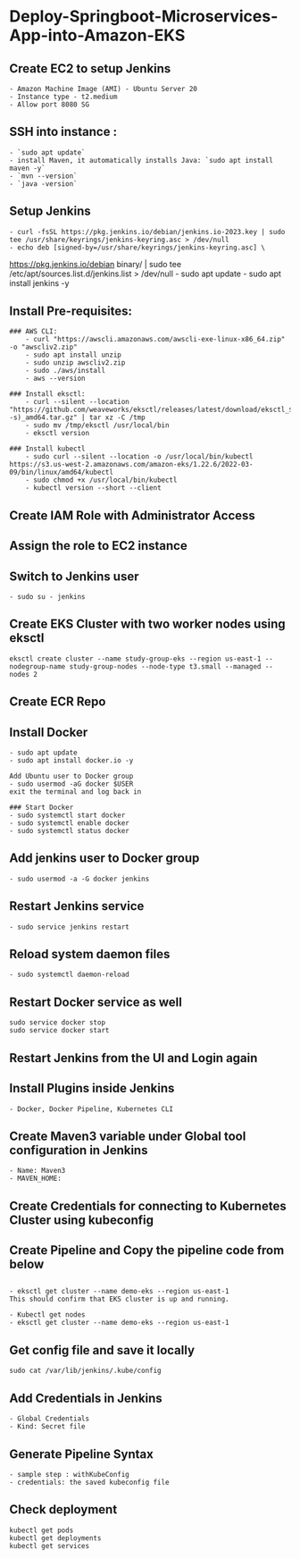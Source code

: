 # Deploy-Springboot-Microservices-App-into-Amazon-EKS

## Create EC2 to setup Jenkins
    - Amazon Machine Image (AMI) - Ubuntu Server 20
    - Instance type - t2.medium
    - Allow port 8080 SG

## SSH into instance :
    - `sudo apt update`
    - install Maven, it automatically installs Java: `sudo apt install maven -y`
    - `mvn --version`
    - `java -version`

## Setup Jenkins
    - curl -fsSL https://pkg.jenkins.io/debian/jenkins.io-2023.key | sudo tee /usr/share/keyrings/jenkins-keyring.asc > /dev/null
    - echo deb [signed-by=/usr/share/keyrings/jenkins-keyring.asc] \
  https://pkg.jenkins.io/debian binary/ | sudo tee \
  /etc/apt/sources.list.d/jenkins.list > /dev/null
    - sudo apt update
    - sudo apt install jenkins -y

## Install Pre-requisites:
    ### AWS CLI:
        - curl "https://awscli.amazonaws.com/awscli-exe-linux-x86_64.zip" -o "awscliv2.zip" 
        - sudo apt install unzip
        - sudo unzip awscliv2.zip  
        - sudo ./aws/install
        - aws --version

    ### Install eksctl:
        - curl --silent --location "https://github.com/weaveworks/eksctl/releases/latest/download/eksctl_$(uname -s)_amd64.tar.gz" | tar xz -C /tmp
        - sudo mv /tmp/eksctl /usr/local/bin
        - eksctl version

    ### Install kubectl
        - sudo curl --silent --location -o /usr/local/bin/kubectl   https://s3.us-west-2.amazonaws.com/amazon-eks/1.22.6/2022-03-09/bin/linux/amd64/kubectl
        - sudo chmod +x /usr/local/bin/kubectl 
        - kubectl version --short --client

## Create IAM Role with Administrator Access
## Assign the role to EC2 instance

## Switch to Jenkins user
    - sudo su - jenkins

## Create EKS Cluster with two worker nodes using eksctl
    eksctl create cluster --name study-group-eks --region us-east-1 --nodegroup-name study-group-nodes --node-type t3.small --managed --nodes 2 

## Create ECR Repo

## Install Docker
    - sudo apt update
    - sudo apt install docker.io -y

    Add Ubuntu user to Docker group
    - sudo usermod -aG docker $USER
    exit the terminal and log back in

    ### Start Docker
    - sudo systemctl start docker
    - sudo systemctl enable docker
    - sudo systemctl status docker

## Add jenkins user to Docker group
    - sudo usermod -a -G docker jenkins

## Restart Jenkins service
    - sudo service jenkins restart

## Reload system daemon files
    - sudo systemctl daemon-reload

## Restart Docker service as well
    sudo service docker stop
    sudo service docker start

## Restart Jenkins from the UI and Login again

## Install Plugins inside Jenkins
    - Docker, Docker Pipeline, Kubernetes CLI

## Create Maven3 variable under Global tool configuration in Jenkins
    - Name: Maven3
    - MAVEN_HOME: 

## Create Credentials for connecting to Kubernetes Cluster using kubeconfig



## Create Pipeline and Copy the pipeline code from below
   
## 
    - eksctl get cluster --name demo-eks --region us-east-1
    This should confirm that EKS cluster is up and running.

    - Kubectl get nodes
    - eksctl get cluster --name demo-eks --region us-east-1

## Get config file and save it locally
    sudo cat /var/lib/jenkins/.kube/config

## Add Credentials in Jenkins
    - Global Credentials
    - Kind: Secret file

## Generate Pipeline Syntax
    - sample step : withKubeConfig
    - credentials: the saved kubeconfig file

## Check deployment
    kubectl get pods
    kubectl get deployments
    kubectl get services